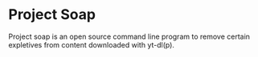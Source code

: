 # Project Soap
Project soap is an open source command line program to remove certain expletives from content downloaded with yt-dl(p).